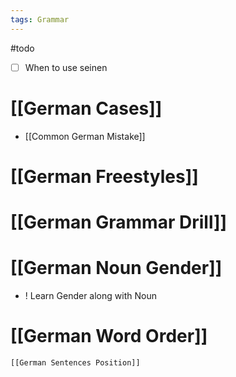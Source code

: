 ```yaml
---
tags: Grammar
---
```

#todo
- [ ] When to use seinen


# [[German Cases]]
+ [[Common German Mistake]]

# [[German Freestyles]]

# [[German Grammar Drill]]

# [[German Noun Gender]]
+ ! Learn Gender along with Noun 

# [[German Word Order]]
	[[German Sentences Position]]




